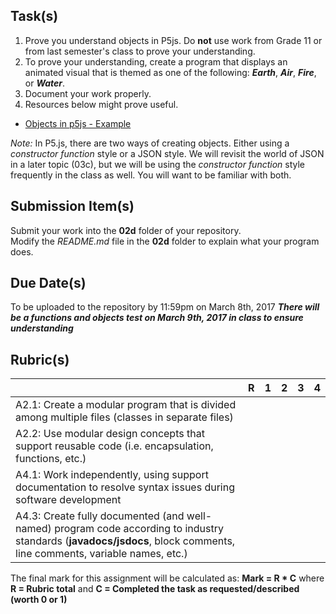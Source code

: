 Task(s)
-------
1. Prove you understand objects in P5js.  Do **not** use work from Grade 11 or from last semester's class to prove your understanding.
2. To prove your understanding, create a program that displays an animated visual that is themed as one of the following: **_Earth_**, **_Air_**, **_Fire_**, or **_Water_**.
3. Document your work properly.
4. Resources below might prove useful.  

  * [Objects in p5js - Example](https://p5js.org/examples)
  
_Note:_ In P5.js, there are two ways of creating objects.  Either using a _constructor function_ style or a JSON style.  We will revisit the world of JSON in a later topic (03c), but we will be using the _constructor function_ style frequently in the class as well.  You will want to be familiar with both.

Submission Item(s)
------------------
Submit your work into the **02d** folder of your repository.  
Modify the _README.md_ file in the **02d** folder to explain what your program does.

Due Date(s)
-------------
To be uploaded to the repository by 11:59pm on March 8th, 2017
_**There will be a functions and objects test on March 9th, 2017 in class to ensure understanding**_

Rubric(s)
---------
| | R | 1 | 2 | 3 | 4 |
|---| --- | --- | --- | --- | --- |
|A2.1: Create a modular program that is divided among multiple files (classes in separate files)  | | | | | |
|A2.2: Use modular design concepts that support reusable code (i.e. encapsulation, functions, etc.)  | | | | | |
|A4.1: Work independently, using support documentation to resolve syntax issues during software development  | | | | | |
|A4.3: Create fully documented (and well-named) program code according to industry standards (**javadocs/jsdocs**, block comments, line comments, variable names, etc.)  | | | | | |

The final mark for this assignment will be calculated as: __Mark = R * C__ where **R = Rubric total** and **C = Completed the task as requested/described (worth 0 or 1)**
